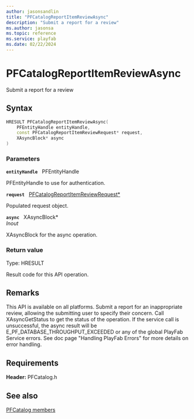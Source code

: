 ```yaml
---
author: jasonsandlin
title: "PFCatalogReportItemReviewAsync"
description: "Submit a report for a review"
ms.author: jasonsa
ms.topic: reference
ms.service: playfab
ms.date: 02/22/2024
---
```


# PFCatalogReportItemReviewAsync  

Submit a report for a review  

## Syntax  
  
```cpp
HRESULT PFCatalogReportItemReviewAsync(  
    PFEntityHandle entityHandle,  
    const PFCatalogReportItemReviewRequest* request,  
    XAsyncBlock* async  
)  
```  
  
### Parameters  
  
**`entityHandle`** &nbsp; PFEntityHandle  
  
PFEntityHandle to use for authentication.  
  
**`request`** &nbsp; [PFCatalogReportItemReviewRequest*](../../pfcatalogtypes/structs/pfcatalogreportitemreviewrequest.md)  
  
Populated request object.  
  
**`async`** &nbsp; XAsyncBlock*  
*_Inout_*  
  
XAsyncBlock for the async operation.  
  
  
### Return value
Type: HRESULT
  
Result code for this API operation.
  
## Remarks  
  
This API is available on all platforms. Submit a report for an inappropriate review, allowing the submitting user to specify their concern. Call XAsyncGetStatus to get the status of the operation. If the service call is unsuccessful, the async result will be E_PF_DATABASE_THROUGHPUT_EXCEEDED or any of the global PlayFab Service errors. See doc page "Handling PlayFab Errors" for more details on error handling.
  
## Requirements  
  
**Header:** PFCatalog.h
  
## See also  
[PFCatalog members](../pfcatalog_members.md)  

  
  
